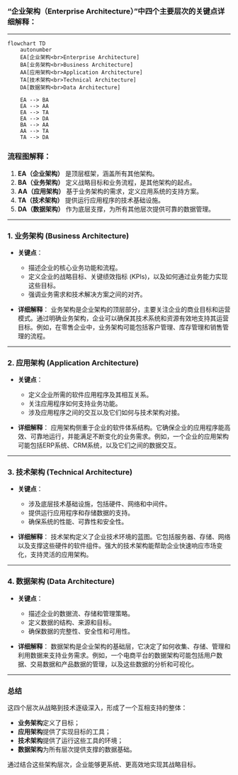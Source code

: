 ### “企业架构（Enterprise Architecture）”中四个主要层次的关键点详细解释：

---

```mermaid
flowchart TD
    autonumber
    EA[企业架构<br>Enterprise Architecture]
    BA[业务架构<br>Business Architecture]
    AA[应用架构<br>Application Architecture]
    TA[技术架构<br>Technical Architecture]
    DA[数据架构<br>Data Architecture]

    EA --> BA
    EA --> AA
    EA --> TA
    EA --> DA
    BA --> AA
    AA --> TA
    TA --> DA
```

### 流程图解释：
1. **EA（企业架构）** 是顶层框架，涵盖所有其他架构。
2. **BA（业务架构）** 定义战略目标和业务流程，是其他架构的起点。
3. **AA（应用架构）** 基于业务架构的需求，定义应用系统的支持方案。
4. **TA（技术架构）** 提供运行应用程序的技术基础设施。
5. **DA（数据架构）** 作为底层支撑，为所有其他层次提供可靠的数据管理。

---

### 1. **业务架构 (Business Architecture)**
- **关键点**：
  - 描述企业的核心业务功能和流程。
  - 定义企业的战略目标、关键绩效指标 (KPIs)，以及如何通过业务能力实现这些目标。
  - 强调业务需求和技术解决方案之间的对齐。

- **详细解释**：
  业务架构是企业架构的顶层部分，主要关注企业的商业目标和运营模式。通过明确业务架构，企业可以确保其技术系统和资源有效地支持其运营目标。例如，在零售企业中，业务架构可能包括客户管理、库存管理和销售管理的流程。

---

### 2. **应用架构 (Application Architecture)**
- **关键点**：
  - 定义企业所需的软件应用程序及其相互关系。
  - 关注应用程序如何支持业务功能。
  - 涉及应用程序之间的交互以及它们如何与技术架构对接。

- **详细解释**：
  应用架构侧重于企业的软件体系结构。它确保企业的应用程序能高效、可靠地运行，并能满足不断变化的业务需求。例如，一个企业的应用架构可能包括ERP系统、CRM系统，以及它们之间的数据交互。

---

### 3. **技术架构 (Technical Architecture)**
- **关键点**：
  - 涉及底层技术基础设施，包括硬件、网络和中间件。
  - 提供运行应用程序和存储数据的支持。
  - 确保系统的性能、可靠性和安全性。

- **详细解释**：
  技术架构定义了企业技术环境的蓝图。它包括服务器、存储、网络以及支撑这些硬件的软件组件。强大的技术架构能帮助企业快速响应市场变化，支持灵活的应用架构。

---

### 4. **数据架构 (Data Architecture)**
- **关键点**：
  - 描述企业的数据流、存储和管理策略。
  - 定义数据的结构、来源和目标。
  - 确保数据的完整性、安全性和可用性。

- **详细解释**：
  数据架构是企业架构的基础层，它决定了如何收集、存储、管理和利用数据来支持业务需求。例如，一个电商平台的数据架构可能包括用户数据、交易数据和产品数据的管理，以及这些数据的分析和可视化。

---

### 总结
这四个层次从战略到技术逐级深入，形成了一个互相支持的整体：
- **业务架构**定义了目标；
- **应用架构**提供了实现目标的工具；
- **技术架构**提供了运行这些工具的环境；
- **数据架构**为所有层次提供支撑的数据基础。

通过结合这些架构层次，企业能够更系统、更高效地实现其战略目标。
